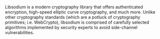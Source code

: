 Libsodium is a modern cryptography library that offers authenticated encryption, high-speed elliptic curve cryptography, and much more. Unlike other cryptography standards (which are a potluck of cryptography primitives; i.e. WebCrypto), libsodium is comprised of carefully selected algorithms implemented by security experts to avoid side-channel vulnerabilities.

